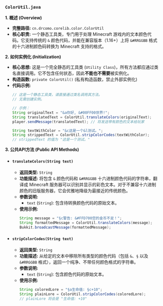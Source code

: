 ### `ColorUtil.java`

**1. 概述 (Overview)**

  * **完整路径:** `cn.drcomo.corelib.color.ColorUtil`
  * **核心职责:** 一个静态工具类，专门用于处理 Minecraft 游戏内的文本颜色代码。它支持传统的 `&` 颜色代码，并能在兼容版本（1.16+）上将 `&#RRGGBB` 格式的十六进制颜色码转换为 Minecraft 支持的格式。

**2. 如何实例化 (Initialization)**

  * **核心思想:** 这是一个完全静态的工具类 (`Utility Class`)，所有方法都应通过类名直接调用。它不包含任何状态，因此**不能也不需要**被实例化。
  * **构造函数:** `private ColorUtil()` (私有构造函数，禁止外部实例化)
  * **代码示例:**
    ```java
    // 这是一个静态工具类，请直接通过类名调用其方法。
    // 无需创建实例。

    // 示例：
    String originalText = "&a你好, &#00FF00世界!";
    String translatedText = ColorUtil.translateColors(originalText);
    player.sendMessage(translatedText); // 将发送带有颜色的文本给玩家

    String textWithColor = "&c这是一个&l测试。";
    String strippedText = ColorUtil.stripColorCodes(textWithColor);
    // strippedText 的值为 "这是一个测试。"
    ```

**3. 公共API方法 (Public API Methods)**

  * #### `translateColors(String text)`

      * **返回类型:** `String`
      * **功能描述:** 将包含 `&` 颜色代码和 `&#RRGGBB` 十六进制颜色代码的字符串，翻译成 Minecraft 服务器可以识别并显示的彩色文本。对于不兼容十六进制颜色的旧版服务器，它会优雅地降级为最接近的传统颜色。
      * **参数说明:**
          * `text` (`String`): 包含待转换颜色代码的原始文本。
      * **使用示例:**
        ```java
        String message = "§c警告: &#FFD700您的金币不足！";
        String formattedMessage = ColorUtil.translateColors(message);
        Bukkit.broadcastMessage(formattedMessage);
        ```

  * #### `stripColorCodes(String text)`

      * **返回类型:** `String`
      * **功能描述:** 从给定的文本中移除所有类型的颜色代码（包括 `&`、`§` 以及 `&#RRGGBB` 格式），返回一个纯净、不带任何颜色格式的字符串。
      * **参数说明:**
          * `text` (`String`): 包含颜色代码的原始文本。
      * **使用示例:**
        ```java
        String coloredLore = "§a生命值: §c+10";
        String plainLore = ColorUtil.stripColorCodes(coloredLore);
        // plainLore 将会是 "生命值: +10"
        ```

